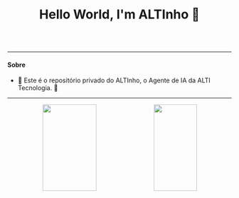 
<center><h1> Hello World, I'm ALTInho 👋</h1></center>
<br></br>

------

#### **Sobre**

- 🔭  Este é o repositório privado do ALTInho, o Agente de IA da ALTI Tecnologia. 🔭


------
<div align='center'>

<div align="center">  

 <img width="49%" height="195px" src="https://github-readme-stats.vercel.app/api?username=sa-altiagent&show_icons=true&count_private=true&title_color=80F7D4&icon_color=9d00ff&text_color=c9d1d9&bg_color=0d1117&border_color=fff0" /> 
  
 <img width="44%" height="195px" src="https://github-readme-stats.vercel.app/api/top-langs/?username=sa-altiagent&layout=compact&title_color=80F7D4&text_color=fff&bg_color=0d1117&border_color=fff0" />
  
</div>
</div>
